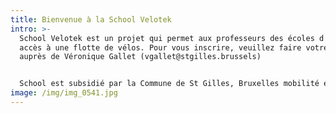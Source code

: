 ```yaml
---
title: Bienvenue à la School Velotek
intro: >-
  School Velotek est un projet qui permet aux professeurs des écoles d'avoir
  accès à une flotte de vélos. Pour vous inscrire, veuillez faire votre demande
  auprès de Véronique Gallet (vgallet@stgilles.brussels)


  School est subsidié par la Commune de St Gilles, Bruxelles mobilité et la fondation roi Baudouin.
image: /img/img_0541.jpg
---
```

